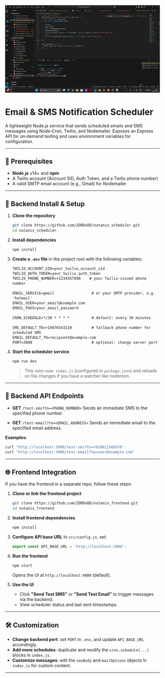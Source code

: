 # [![Watch the demo](./thumbnail.png)](https://drive.google.com/file/d/1e3Tkt68NZbyvbfjCPYgJtJ4sLhsvrLr_/view?usp=sharing)


# Email & SMS Notification Scheduler

A lightweight Node.js service that sends scheduled emails and SMS messages using Node‑Cron, Twilio, and Nodemailer. Exposes an Express API for on‑demand testing and uses environment variables for configuration.

---

## 🔧 Prerequisites

* **Node.js** v14+ and **npm**
* A Twilio account (Account SID, Auth Token, and a Twilio phone number)
* A valid SMTP email account (e.g., Gmail) for Nodemailer

---

## 🚀 Backend Install & Setup

1. **Clone the repository**

   ```bash
   git clone https://github.com/ZORDxDD/nutanix_scheduler.git
   cd nutanix_scheduler
   ```

2. **Install dependencies**

   ```bash
   npm install
   ```

3. **Create a `.env` file** in the project root with the following variables:

   ```dotenv
   TWILIO_ACCOUNT_SID=your_twilio_account_sid
   TWILIO_AUTH_TOKEN=your_twilio_auth_token
   TWILIO_PHONE_NUMBER=+1234567890    # your Twilio-issued phone number

   EMAIL_SERVICE=gmail                 # or your SMTP provider, e.g. 'hotmail'
   EMAIL_USER=your_email@example.com
   EMAIL_PASS=your_email_password

   CRON_SCHEDULE=*/30 * * * *          # default: every 30 minutes

   SMS_DEFAULT_TO=+19876543210         # fallback phone number for scheduled SMS
   EMAIL_DEFAULT_TO=recipient@example.com
   PORT=3000                           # optional: change server port
   ```

4. **Start the scheduler service**

   ```bash
   npm run dev
   ```

   > This runs `node index.js` (configured in `package.json`) and reloads on file changes if you have a watcher like nodemon.

---

## 📡 Backend API Endpoints

* **GET** `/test-sms?to=<PHONE_NUMBER>`
  Sends an immediate SMS to the specified phone number.

* **GET** `/test-email?to=<EMAIL_ADDRESS>`
  Sends an immediate email to the specified email address.

**Examples:**

```bash
curl "http://localhost:3000/test-sms?to=+919812345678"
curl "http://localhost:3000/test-email?to=user@example.com"
```

---

## 🌐 Frontend Integration

If you have the frontend in a separate repo, follow these steps:

1. **Clone or link the frontend project**

   ```bash
   git clone https://github.com/ZORDxDD/nutanix_frontend.git
   cd nutanix_frontend
   ```

2. **Install frontend dependencies**

   ```bash
   npm install
   ```

3. **Configure API base URL**
   In `src/config.js`, set:

   ```js
   export const API_BASE_URL = 'http://localhost:3000';
   ```

4. **Run the frontend**

   ```bash
   npm start
   ```

   Opens the UI at `http://localhost:4000` (default).

5. **Use the UI**

   * Click **"Send Test SMS"** or **"Send Test Email"** to trigger messages via the backend.
   * View scheduler status and last sent timestamps.

---

## 🛠️ Customization

* **Change backend port**: set `PORT` in `.env`, and update `API_BASE_URL` accordingly.
* **Add more schedules**: duplicate and modify the `cron.schedule(...)` blocks in `index.js`.
* **Customize messages**: edit the `smsBody` and `mailOptions` objects in `index.js` for custom content.

---
